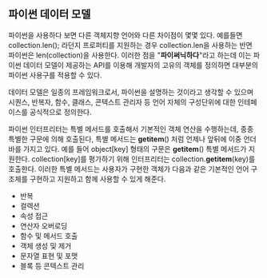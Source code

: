## 파이썬 데이터 모델
파이썬을 사용하다 보면 다른 객체지향 언어와 다른 차이점이 몇몇 있다. 예를들면 collection.len(); 라던지 프로퍼티를 지원하는 경우 collection.len을 사용하는 반면 파이썬은 len(collection)을 사용한다. 이러한 점을 "**파이써닉하다**"라고 하는데 이는 파이썬 데이터 모델이 제공하는 API를 이용해 개발자의 고유의 객체를 정의하면 대부분의 파이썬 사용구를 적용할 수 있다.

데이터 모델은 일종의 프레임워크로서, 파이썬을 설명하는 것이라고 생각할 수 있으며 시퀀스, 반복자, 함수, 클래스, 콘텍스트 관리자 등 언어 자체의 구성단위에 대한 인테페이스를 공식적으로 정의한다.

파이썬 인터프리터는 특별 메서드를 호출해서 기본적인 객체 연산을 수행하는데, 종종 특별한 구문에 의해 호출된다, 특별 메서드는 __getitem__() 처럼 언제나 앞뒤에 이중 언더바를 가지고 있다. 예를 들어 object[key] 형태의 구문은 __getitem__() 특별 메서드가 지원한다. collection[key]를 평가하기 위해 인터프리터는 collection.__getitem__(key)를 호출한다.
이러한 특별 메서드는 사용자가 구현한 객체가 다음과 같은 기본적인 언어 구조체를 구현하고 지원하고 함께 사용할 수 있게 해준다.

+ 반복
+ 컬렉션
+ 속성 접근
+ 연산자 오버로딩
+ 함수 및 메서드 호출
+ 객체 생성 및 제거
+ 문자열 표현 및 포맷
+ 블록 등 콘텍스트 관리
